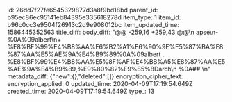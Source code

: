 id: 26dd7f27fe6545329877d3a8f9bd18bd
parent_id: b95ec86ec95141eb84395e335618278d
item_type: 1
item_id: b96c0cc3e9504f26913c2d9e908012bc
item_updated_time: 1586445352563
title_diff: 
body_diff: "@@ -259,16 +259,43 @@\n apse\n-%0A%09albert\n+  %E8%BF%99%E4%B8%AA%E6%B2%A1%E6%90%9E%E5%87%BA%E8%87%AA%E5%AE%9A%E4%B9%89%0A%09albert . %E8%BF%99%E4%B8%AA%E5%8F%AF%E4%BB%A5%E8%87%AA%E5%AE%9A%E4%B9%89,%E9%80%82%E9%85%8Darch\n %0A## \n"
metadata_diff: {"new":{},"deleted":[]}
encryption_cipher_text: 
encryption_applied: 0
updated_time: 2020-04-09T17:19:54.649Z
created_time: 2020-04-09T17:19:54.649Z
type_: 13